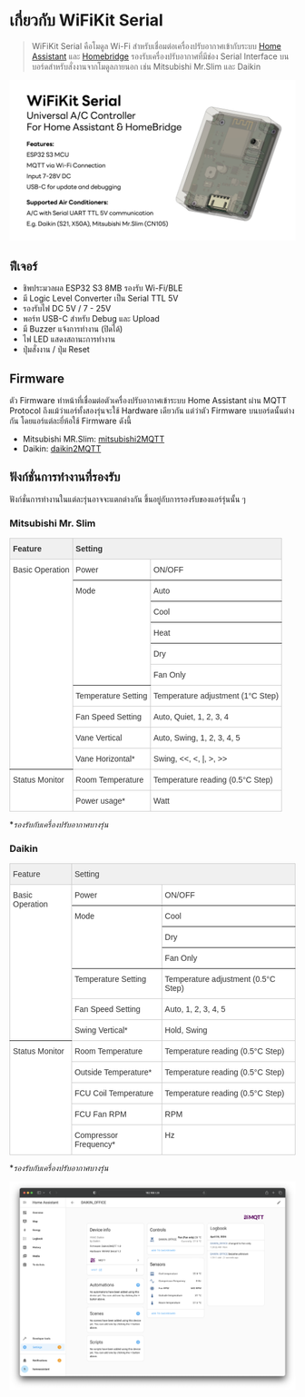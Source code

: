 # เกี่ยวกับ WiFiKit Serial

> WiFiKit Serial คือโมดูล Wi-Fi สำหรับเชื่อมต่อเครื่องปรับอากาศเข้ากับระบบ [Home Assistant](https://www.home-assistant.io/) และ [Homebridge](https://homebridge.io/) รองรับเครื่องปรับอากาศที่มีช่อง Serial Interface บนบอร์ดสำหรับสั่งงานจากโมดูลภายนอก เช่น Mitsubishi Mr.Slim และ Daikin

![header](/img/header.jpg)

## ฟีเจอร์
- ชิพประมวลผล ESP32 S3 8MB รองรับ Wi-Fi/BLE
- มี Logic Level Converter เป็น Serial TTL 5V
- รองรับไฟ DC 5V / 7 - 25V
- พอร์ท USB-C สำหรับ Debug และ Upload
- มี Buzzer แจ้งการทำงาน (ปิดได้)
- ไฟ LED แสดงสถานะการทำงาน
- ปุ่มสั่งงาน / ปุ่ม Reset

## Firmware
ตัว Firmware ทำหน้าที่เชื่อมต่อตัวเครื่องปรับอากาศเข้าระบบ Home Assistant ผ่าน MQTT Protocol
ถึงแม้ว่าแอร์ทั้งสองรุ่นจะใช้ Hardware เดียวกัน แต่ว่าตัว Firmware บนบอร์ดนั้นต่างกัน โดยแอร์แต่ละยี่ห้อใช้ Firmware ดังนี้
- Mitsubishi MR.Slim: [mitsubishi2MQTT](https://github.com/maxmacstn/mitsubishi2MQTT)
- Daikin: [daikin2MQTT](https://github.com/maxmacstn/daikin2MQTT)

## ฟังก์ชั่นการทำงานที่รองรับ
ฟังก์ชั่นการทำงานในแต่ละรุ่นอาจจะแตกต่างกัน ขึ้นอยู่กับการรองรับของแอร์รุ่นนั้น ๆ 

### Mitsubishi Mr. Slim
<style type="text/css">
.tg  {border-collapse:collapse;border-color:#ccc;border-spacing:0;}
.tg td{background-color:#fff;border-color:#ccc;border-style:solid;border-width:1px;color:#333;
  font-family:Arial, sans-serif;font-size:14px;overflow:hidden;padding:10px 5px;word-break:normal;}
.tg th{background-color:#f0f0f0;border-color:#ccc;border-style:solid;border-width:1px;color:#333;
  font-family:Arial, sans-serif;font-size:14px;font-weight:normal;overflow:hidden;padding:10px 5px;word-break:normal;}
.tg .tg-0pky{border-color:inherit;text-align:left;vertical-align:top}
.tg .tg-0lax{text-align:left;vertical-align:top}
</style>
<table class="tg">
<thead>
  <tr>
    <th class="tg-0pky"><b>Feature<b></th>
    <th class="tg-0pky" colspan="2"><b>Setting<b></th>
  </tr>
</thead>
<tbody>
  <tr>
    <td class="tg-0pky" rowspan="10">Basic Operation</td>
    <td class="tg-0pky">Power</td>
    <td class="tg-0pky">ON/OFF</td>
  </tr>
  <tr>
    <td class="tg-0pky" rowspan="5">Mode</td>
    <td class="tg-0pky">Auto</td>
  </tr>
  <tr>
    <td class="tg-0pky">Cool</td>
  </tr>
  <tr>
    <td class="tg-0pky">Heat</td>
  </tr>
  <tr>
    <td class="tg-0lax">Dry</td>
  </tr>
    <tr>
    <td class="tg-0lax">Fan Only</td>
  </tr>
  <tr>
    <td class="tg-0lax">Temperature Setting</td>
    <td class="tg-0lax">Temperature adjustment (1°C Step)</td>
  </tr>
  <tr>
    <td class="tg-0lax">Fan Speed Setting</td>
    <td class="tg-0lax">Auto, Quiet, 1, 2, 3, 4</td>
  </tr>
  <tr>
    <td class="tg-0lax"><span style="font-weight:400;font-style:normal">Vane Vertical</span></td>
    <td class="tg-0lax">Auto, Swing, 1, 2, 3, 4, 5</td>
  </tr>
  <tr>
    <td class="tg-0lax">Vane Horizontal*</td>
    <td class="tg-0lax">Swing, &lt;&lt;, &lt;, |, &gt;, &gt;&gt;</td>
  </tr>
  <tr>
    <td class="tg-0lax" rowspan="2">Status Monitor</td>
    <td class="tg-0lax">Room Temperature</td>
    <td class="tg-0lax"><span style="font-weight:400;font-style:normal">Temperature reading (0.5°C Step)</span></td>
  </tr>
  <tr>
    <td class="tg-0lax">Power usage*</td>
    <td class="tg-0lax">Watt</td>
  </tr>
</tbody>
</table>

\**รองรับกับเครื่องปรับอากาศบางรุ่น*


### Daikin

<style type="text/css">
.tg  {border-collapse:collapse;border-color:#ccc;border-spacing:0;}
.tg td{background-color:#fff;border-color:#ccc;border-style:solid;border-width:1px;color:#333;
  font-family:Arial, sans-serif;font-size:14px;overflow:hidden;padding:10px 5px;word-break:normal;}
.tg th{background-color:#f0f0f0;border-color:#ccc;border-style:solid;border-width:1px;color:#333;
  font-family:Arial, sans-serif;font-size:14px;font-weight:normal;overflow:hidden;padding:10px 5px;word-break:normal;}
.tg .tg-0pky{border-color:inherit;text-align:left;vertical-align:top}
.tg .tg-0lax{text-align:left;vertical-align:top}
</style>
<table class="tg">
<thead>
  <tr>
    <th class="tg-0pky">Feature</th>
    <th class="tg-0pky" colspan="2">Setting</th>
  </tr>
</thead>
<tbody>
  <tr>
    <td class="tg-0pky" rowspan="7">Basic Operation</td>
    <td class="tg-0pky">Power</td>
    <td class="tg-0pky">ON/OFF</td>
  </tr>
  <tr>
    <td class="tg-0pky" rowspan="3">Mode</td>
    <td class="tg-0pky">Cool</td>
  </tr>
  <tr>
    <td class="tg-0pky">Dry</td>
  </tr>
  <tr>
    <td class="tg-0pky">Fan Only</td>
  </tr>
  <tr>
    <td class="tg-0lax">Temperature Setting</td>
    <td class="tg-0lax">Temperature adjustment (0.5°C Step)</td>
  </tr>
  <tr>
    <td class="tg-0lax">Fan Speed Setting</td>
    <td class="tg-0lax">Auto, 1, 2, 3, 4, 5</td>
  </tr>
  <tr>
    <td class="tg-0lax"><span style="font-weight:400;font-style:normal">Swing Vertical*</span></td>
    <td class="tg-0lax">Hold, Swing</td>
  </tr>
  <tr>
    <td class="tg-0lax" rowspan="5">Status Monitor</td>
    <td class="tg-0lax">Room Temperature</td>
    <td class="tg-0lax"><span style="font-weight:400;font-style:normal">Temperature reading (0.5°C Step)</span></td>
  </tr>
  <tr>
    <td class="tg-0lax">Outside Temperature*</td>
    <td class="tg-0lax"><span style="font-weight:400;font-style:normal">Temperature reading (0.5°C Step)</span></td>
  </tr>
  <tr>
    <td class="tg-0lax">FCU Coil Temperature</td>
    <td class="tg-0lax"><span style="font-weight:400;font-style:normal">Temperature reading (0.5°C Step)</span></td>
  </tr>
  <tr>
    <td class="tg-0lax">FCU Fan RPM</td>
    <td class="tg-0lax">RPM</td>
  </tr>
  <tr>
    <td class="tg-0lax">Compressor Frequency*</td>
    <td class="tg-0lax">Hz</td>
  </tr>
</tbody>
</table>

\**รองรับกับเครื่องปรับอากาศบางรุ่น*

![ha-screenshot](/img/ha-conf-2.png)
